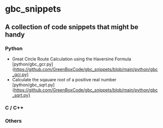 # gbc_snippets
## A collection of code snippets that might be handy
### Python
- Great Circle Route Calculation using the Haversine Formula [python/gbc_gcr.py]{https://github.com/GreenBoxCode/gbc_snippets/blob/main/python/gbc_gcr.py}
- Calculate the sqauare root of a positive real number [python/gbc_sqrt.py]{https://github.com/GreenBoxCode/gbc_snippets/blob/main/python/gbc_sqrt.py}
### C / C++

### Others
